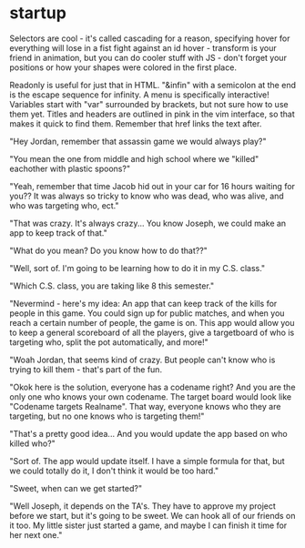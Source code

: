 # startup

Selectors are cool - it's called cascading for a reason, specifying hover for everything will lose in a fist fight against an id hover - transform is your friend in animation, but you can do cooler stuff with JS - don't forget your positions or how your shapes were colored in the first place.


Readonly is useful for just that in HTML. "&infin" with a semicolon at the end is the escape sequence for infinity. A menu is specifically interactive! Variables start with "var" surrounded by brackets, but not sure how to use them yet. Titles and headers are outlined in pink in the vim interface, so that makes it quick to find them. Remember that href links the text after.





"Hey Jordan, remember that assassin game we would always play?"

"You mean the one from middle and high school where we "killed" eachother with plastic spoons?"

"Yeah, remember that time Jacob hid out in your car for 16 hours waiting for you?? It was always 
so tricky to know who was dead, who was alive, and who was targeting who, ect."

"That was crazy. It's always crazy... You know Joseph, we could make an app to keep track of that."

"What do you mean? Do you know how to do that??"

"Well, sort of. I'm going to be learning how to do it in my C.S. class."

"Which C.S. class, you are taking like 8 this semester."

"Nevermind - here's my idea:
An app that can keep track of the kills for people in this game. You could sign up for public matches,
and when you reach a certain number of people, the game is on. This app would allow you to keep a general
scoreboard of all the players, give a targetboard of who is targeting who, split the pot automatically,
and more!"

"Woah Jordan, that seems kind of crazy. But people can't know who is trying to kill them - that's part of
the fun.

"Okok here is the solution, everyone has a codename right? And you are the only one who knows your own
codename. The target board would look like "Codename targets Realname". That way, everyone knows who 
they are targeting, but no one knows who is targeting them!"

"That's a pretty good idea... And you would update the app based on who killed who?"

"Sort of. The app would update itself. I have a simple formula for that, but we could totally do it,
I don't think it would be too hard."

"Sweet, when can we get started?"

"Well Joseph, it depends on the TA's. They have to approve my project before we start, but it's going 
to be sweet. We can hook all of our friends on it too. My little sister just started a game, and maybe
I can finish it time for her next one."
